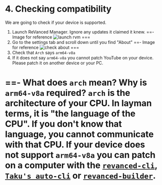 # 4. Checking compatibility

We are going to check if your device is supported.

1. Launch ReVanced Manager. Ignore any updates it claimed it knew.
==- Image for reference
![launch rvm](https://github.com/SodaWithoutSparkles/ReVanced-troubleshooting-guide/blob/main/screenshots/040-first_launch_manager.jpg?raw=true)
===
2. Go to the settings tab and scroll down until you find "About"
==- Image for reference
![check about](https://github.com/SodaWithoutSparkles/ReVanced-troubleshooting-guide/blob/main/screenshots/050-check_about.jpg?raw=true)
===
3. Check that `Arch` says `arm64-v8a`
4. If it does not say `arm64-v8a` you cannot patch YouTube on your device. Please patch it on another device or your PC.

==- What does `arch` mean? Why is `arm64-v8a` required?
`arch` is the architecture of your CPU. In layman terms, it is "the language of the CPU". If you don't know that language, you cannot communicate with that CPU. If your device does not support `arm64-v8a` you can patch on a computer with the [`revanced-cli`](/06-revanced-cli.md), [`Taku's auto-cli`](https://github.com/taku-nm/auto-cli) or [`revanced-builder`](https://github.com/reisxd/revanced-builder).
===
